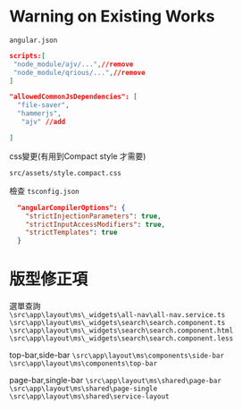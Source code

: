 #  Warning on Existing Works

`angular.json`

```json
scripts:[
 "node_module/ajv/...",//remove
 "node_module/qrious/...",//remove
]

"allowedCommonJsDependencies": [
  "file-saver",
  "hammerjs",
   "ajv" //add

]
```

css變更(有用到Compact style 才需要)

`src/assets/style.compact.css`

檢查 `tsconfig.json`
``` json
  "angularCompilerOptions": {
    "strictInjectionParameters": true,
    "strictInputAccessModifiers": true,
    "strictTemplates": true
  }
```


# 版型修正項
選單查詢  
`\src\app\layout\ms\_widgets\all-nav\all-nav.service.ts`
`\src\app\layout\ms\_widgets\search\search.component.ts`
`\src\app\layout\ms\_widgets\search\search.component.html`
`\src\app\layout\ms\_widgets\search\search.component.less`


top-bar,side-bar
`\src\app\layout\ms\components\side-bar`
`\src\app\layout\ms\components\top-bar`

page-bar,single-bar
`\src\app\layout\ms\shared\page-bar`
`\src\app\layout\ms\shared\page-single`
`\src\app\layout\ms\shared\service-layout`




